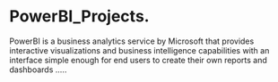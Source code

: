 # PowerBI_Projects.
PowerBI is a business analytics service by Microsoft that provides interactive visualizations and business intelligence capabilities with an interface simple enough for end users to create their own reports and dashboards .....
